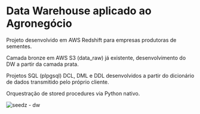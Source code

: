 # Data Warehouse aplicado ao Agronegócio

Projeto desenvolvido em AWS Redshift para empresas produtoras de sementes.

Camada bronze em AWS S3 (data_raw) já existente, desenvolvimento do DW a partir da camada prata.

Projetos SQL (plpgsql) DCL, DML e DDL desenvolvidos a partir do dicionário de dados transmitido pelo próprio cliente.

Orquestração de stored procedures via Python nativo.

![seedz - dw](https://github.com/user-attachments/assets/7ab32e5b-d65d-416d-aca2-2e99c65d37b0)
